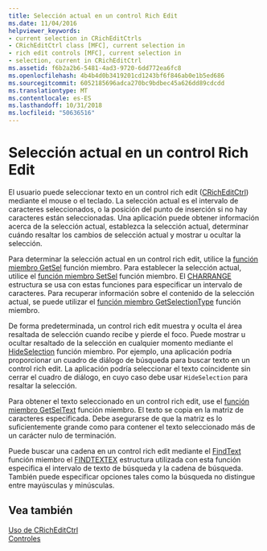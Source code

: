 ```yaml
---
title: Selección actual en un control Rich Edit
ms.date: 11/04/2016
helpviewer_keywords:
- current selection in CRichEditCtrls
- CRichEditCtrl class [MFC], current selection in
- rich edit controls [MFC], current selection in
- selection, current in CRichEditCtrl
ms.assetid: f6b2a2b6-5481-4ad3-9720-6dd772ea6fc8
ms.openlocfilehash: 4b4b4d0b3419201cd1243bf6f846ab0e1b5ed686
ms.sourcegitcommit: 6052185696adca270bc9bdbec45a626dd89cdcdd
ms.translationtype: MT
ms.contentlocale: es-ES
ms.lasthandoff: 10/31/2018
ms.locfileid: "50636516"
---
```

# <a name="current-selection-in-a-rich-edit-control"></a>Selección actual en un control Rich Edit

El usuario puede seleccionar texto en un control rich edit ([CRichEditCtrl](../mfc/reference/cricheditctrl-class.md)) mediante el mouse o el teclado. La selección actual es el intervalo de caracteres seleccionados, o la posición del punto de inserción si no hay caracteres están seleccionadas. Una aplicación puede obtener información acerca de la selección actual, establezca la selección actual, determinar cuándo resaltar los cambios de selección actual y mostrar u ocultar la selección.

Para determinar la selección actual en un control rich edit, utilice la [función miembro GetSel](../mfc/reference/cricheditctrl-class.md#getsel) función miembro. Para establecer la selección actual, utilice el [función miembro SetSel](../mfc/reference/cricheditctrl-class.md#setsel) función miembro. El [CHARRANGE](/windows/desktop/api/richedit/ns-richedit-_charrange) estructura se usa con estas funciones para especificar un intervalo de caracteres. Para recuperar información sobre el contenido de la selección actual, se puede utilizar el [función miembro GetSelectionType](../mfc/reference/cricheditctrl-class.md#getselectiontype) función miembro.

De forma predeterminada, un control rich edit muestra y oculta el área resaltada de selección cuando recibe y pierde el foco. Puede mostrar u ocultar resaltado de la selección en cualquier momento mediante el [HideSelection](../mfc/reference/cricheditctrl-class.md#hideselection) función miembro. Por ejemplo, una aplicación podría proporcionar un cuadro de diálogo de búsqueda para buscar texto en un control rich edit. La aplicación podría seleccionar el texto coincidente sin cerrar el cuadro de diálogo, en cuyo caso debe usar `HideSelection` para resaltar la selección.

Para obtener el texto seleccionado en un control rich edit, use el [función miembro GetSelText](../mfc/reference/cricheditctrl-class.md#getseltext) función miembro. El texto se copia en la matriz de caracteres especificada. Debe asegurarse de que la matriz es lo suficientemente grande como para contener el texto seleccionado más de un carácter nulo de terminación.

Puede buscar una cadena en un control rich edit mediante el [FindText](../mfc/reference/cricheditctrl-class.md#findtext) función miembro el [FINDTEXTEX](/windows/desktop/api/richedit/ns-richedit-_findtextexa) estructura utilizada con esta función especifica el intervalo de texto de búsqueda y la cadena de búsqueda. También puede especificar opciones tales como la búsqueda no distingue entre mayúsculas y minúsculas.

## <a name="see-also"></a>Vea también

[Uso de CRichEditCtrl](../mfc/using-cricheditctrl.md)<br/>
[Controles](../mfc/controls-mfc.md)

